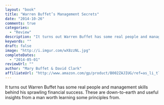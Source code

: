 ```yaml
---
layout: "book"
title: "Warren Buffet’s Management Secrets"
date: "2014-10-26"
comments: true
categories:
  - "Review"
description: "It turns out Warren Buffet has some real people and management skills behind his sprawling financial success. These are down-to-earth and useful insig"
keywords: ""
draft: false
image: "http://i.imgur.com/wX8zzNL.jpg"
completeDates:
  - "2014-05-01"
reviewUrl: ""
author: "Mary Buffet & David Clark"
affiliateUrl: "http://www.amazon.com/gp/product/B002ZAJIUG/ref=as_li_tl?ie=UTF8&camp=1789&creative=390957&creativeASIN=B002ZAJIUG&linkCode=as2&tag=jaktre-20&linkId=4PGZ3KSRFIWM45KE"
---
```


It turns out Warren Buffet has some real people and management skills behind his sprawling financial success. These are down-to-earth and useful insights from a man worth learning some principles from.
